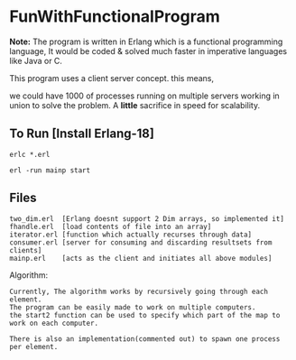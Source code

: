 # FunWithFunctionalProgram


**Note:** The program is written in Erlang which is a functional programming language, It would be coded & solved much faster in imperative languages like Java or C.

This program uses a client server concept. this means, 

we could have 1000 of processes running on multiple servers working in union to solve the problem.
A **little** sacrifice in speed for scalability.


## To Run [Install Erlang-18]

````
erlc *.erl

erl -run mainp start

````


## Files

````
two_dim.erl  [Erlang doesnt support 2 Dim arrays, so implemented it]
fhandle.erl  [load contents of file into an array]
iterator.erl [function which actually recurses through data]
consumer.erl [server for consuming and discarding resultsets from clients]
mainp.erl    [acts as the client and initiates all above modules]

````

Algorithm:

````
Currently, The algorithm works by recursively going through each element.
The program can be easily made to work on multiple computers.
the start2 function can be used to specify which part of the map to work on each computer.

There is also an implementation(commented out) to spawn one process per element.
````